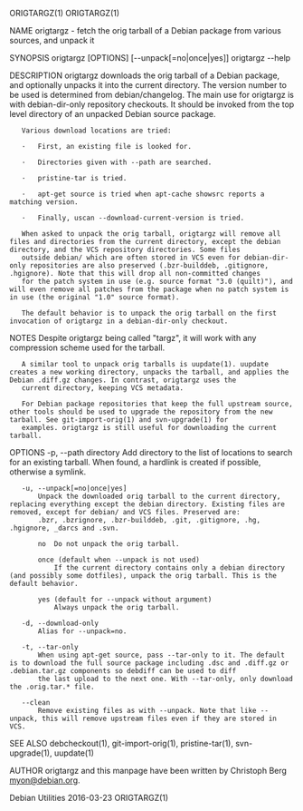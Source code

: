 ORIGTARGZ(1)                                                                                                                                                                                 ORIGTARGZ(1)

NAME
       origtargz - fetch the orig tarball of a Debian package from various sources, and unpack it

SYNOPSIS
       origtargz [OPTIONS] [--unpack[=no|once|yes]]
       origtargz --help

DESCRIPTION
       origtargz downloads the orig tarball of a Debian package, and optionally unpacks it into the current directory. The version number to be used is determined from debian/changelog. The main use
       for origtargz is with debian-dir-only repository checkouts. It should be invoked from the top level directory of an unpacked Debian source package.

       Various download locations are tried:

       ·   First, an existing file is looked for.

       ·   Directories given with --path are searched.

       ·   pristine-tar is tried.

       ·   apt-get source is tried when apt-cache showsrc reports a matching version.

       ·   Finally, uscan --download-current-version is tried.

       When asked to unpack the orig tarball, origtargz will remove all files and directories from the current directory, except the debian directory, and the VCS repository directories. Some files
       outside debian/ which are often stored in VCS even for debian-dir-only repositories are also preserved (.bzr-builddeb, .gitignore, .hgignore). Note that this will drop all non-committed changes
       for the patch system in use (e.g. source format "3.0 (quilt)"), and will even remove all patches from the package when no patch system is in use (the original "1.0" source format).

       The default behavior is to unpack the orig tarball on the first invocation of origtargz in a debian-dir-only checkout.

NOTES
       Despite origtargz being called "targz", it will work with any compression scheme used for the tarball.

       A similar tool to unpack orig tarballs is uupdate(1). uupdate creates a new working directory, unpacks the tarball, and applies the Debian .diff.gz changes. In contrast, origtargz uses the
       current directory, keeping VCS metadata.

       For Debian package repositories that keep the full upstream source, other tools should be used to upgrade the repository from the new tarball. See git-import-orig(1) and svn-upgrade(1) for
       examples. origtargz is still useful for downloading the current tarball.

OPTIONS
       -p, --path directory
           Add directory to the list of locations to search for an existing tarball.  When found, a hardlink is created if possible, otherwise a symlink.

       -u, --unpack[=no|once|yes]
           Unpack the downloaded orig tarball to the current directory, replacing everything except the debian directory. Existing files are removed, except for debian/ and VCS files. Preserved are:
           .bzr, .bzrignore, .bzr-builddeb, .git, .gitignore, .hg, .hgignore, _darcs and .svn.

           no  Do not unpack the orig tarball.

           once (default when --unpack is not used)
               If the current directory contains only a debian directory (and possibly some dotfiles), unpack the orig tarball. This is the default behavior.

           yes (default for --unpack without argument)
               Always unpack the orig tarball.

       -d, --download-only
           Alias for --unpack=no.

       -t, --tar-only
           When using apt-get source, pass --tar-only to it. The default is to download the full source package including .dsc and .diff.gz or .debian.tar.gz components so debdiff can be used to diff
           the last upload to the next one. With --tar-only, only download the .orig.tar.* file.

       --clean
           Remove existing files as with --unpack. Note that like --unpack, this will remove upstream files even if they are stored in VCS.

SEE ALSO
       debcheckout(1), git-import-orig(1), pristine-tar(1), svn-upgrade(1), uupdate(1)

AUTHOR
       origtargz and this manpage have been written by Christoph Berg <myon@debian.org>.

Debian Utilities                                                                                2016-03-23                                                                                   ORIGTARGZ(1)
